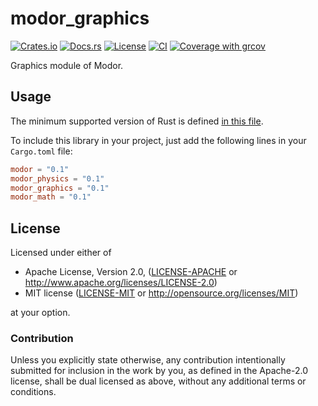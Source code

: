 # modor_graphics

[![Crates.io](https://img.shields.io/crates/v/modor_graphics.svg)](https://crates.io/crates/modor_graphics)
[![Docs.rs](https://img.shields.io/docsrs/modor_graphics)](https://docs.rs/crate/modor_graphics)
[![License](https://img.shields.io/crates/l/modor_graphics)](https://github.com/modor-engine/modor_graphics)
[![CI](https://github.com/modor-engine/modor/actions/workflows/ci.yml/badge.svg)](https://github.com/modor-engine/modor/actions/workflows/ci.yml)
[![Coverage with grcov](https://img.shields.io/codecov/c/gh/modor-engine/modor)](https://app.codecov.io/gh/modor-engine/modor)

Graphics module of Modor.

## Usage

The minimum supported version of Rust is
defined [in this file](https://github.com/modor-engine/modor/blob/main/Cargo.toml).

To include this library in your project, just add the following lines in your `Cargo.toml` file:

```toml
modor = "0.1"
modor_physics = "0.1"
modor_graphics = "0.1"
modor_math = "0.1"
```

## License

Licensed under either of

* Apache License, Version 2.0, ([LICENSE-APACHE](../../LICENSE-APACHE) or http://www.apache.org/licenses/LICENSE-2.0)
* MIT license ([LICENSE-MIT](../../LICENSE-MIT) or http://opensource.org/licenses/MIT)

at your option.

### Contribution

Unless you explicitly state otherwise, any contribution intentionally submitted for inclusion in the work by you, as
defined in the Apache-2.0 license, shall be dual licensed as above, without any additional terms or conditions.
